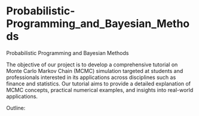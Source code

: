 # Probabilistic-Programming_and_Bayesian_Methods
Probabilistic Programming and Bayesian Methods
 

The objective of our project is to develop a comprehensive tutorial on Monte Carlo Markov Chain (MCMC) simulation targeted at students and professionals interested in its applications across disciplines such as finance and statistics. Our tutorial aims to provide a detailed explanation of MCMC concepts, practical numerical examples, and insights into real-world applications. 

Outline:
